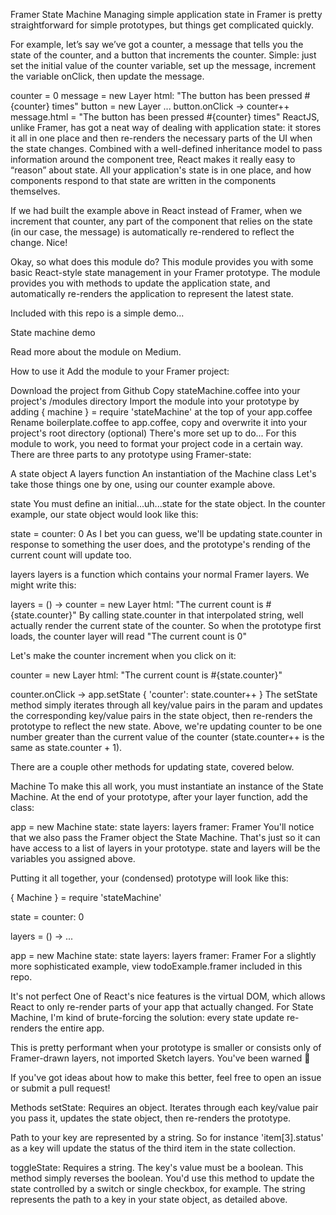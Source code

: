 Framer State Machine
Managing simple application state in Framer is pretty straightforward for simple prototypes, but things get complicated quickly.

For example, let’s say we’ve got a counter, a message that tells you the state of the counter, and a button that increments the counter. Simple: just set the initial value of the counter variable, set up the message, increment the variable onClick, then update the message.

counter = 0
message = new Layer
  html: "The button has been pressed #{counter} times"
button = new Layer
  ...
button.onClick ->
  counter++
  message.html = "The button has been pressed #{counter} times"
ReactJS, unlike Framer, has got a neat way of dealing with application state: it stores it all in one place and then re-renders the necessary parts of the UI when the state changes. Combined with a well-defined inheritance model to pass information around the component tree, React makes it really easy to “reason” about state. All your application's state is in one place, and how components respond to that state are written in the components themselves.

If we had built the example above in React instead of Framer, when we increment that counter, any part of the component that relies on the state (in our case, the message) is automatically re-rendered to reflect the change. Nice!

Okay, so what does this module do?
This module provides you with some basic React-style state management in your Framer prototype. The module provides you with methods to update the application state, and automatically re-renders the application to represent the latest state.

Included with this repo is a simple demo...

State machine demo

Read more about the module on Medium.

How to use it
Add the module to your Framer project:

Download the project from Github
Copy stateMachine.coffee into your project's /modules directory
Import the module into your prototype by adding { machine } = require 'stateMachine' at the top of your app.coffee
Rename boilerplate.coffee to app.coffee, copy and overwrite it into your project's root directory (optional)
There's more set up to do...
For this module to work, you need to format your project code in a certain way. There are three parts to any prototype using Framer-state:

A state object
A layers function
An instantiation of the Machine class
Let's take those things one by one, using our counter example above.

state
You must define an initial...uh...state for the state object. In the counter example, our state object would look like this:

state =
  counter: 0
As I bet you can guess, we'll be updating state.counter in response to something the user does, and the prototype's rending of the current count will update too.

layers
layers is a function which contains your normal Framer layers. We might write this:

layers = () ->
  counter = new Layer
    html: "The current count is #{state.counter}"
By calling state.counter in that interpolated string, well actually render the current state of the counter. So when the prototype first loads, the counter layer will read "The current count is 0"

Let's make the counter increment when you click on it:

  counter = new Layer
    html: "The current count is #{state.counter}"

  counter.onClick ->
    app.setState { 'counter': state.counter++ }
The setState method simply iterates through all key/value pairs in the param and updates the corresponding key/value pairs in the state object, then re-renders the prototype to reflect the new state. Above, we're updating counter to be one number greater than the current value of the counter (state.counter++ is the same as state.counter + 1).

There are a couple other methods for updating state, covered below.

Machine
To make this all work, you must instantiate an instance of the State Machine. At the end of your prototype, after your layer function, add the class:

app = new Machine
  state: state
  layers: layers
  framer: Framer
You'll notice that we also pass the Framer object the State Machine. That's just so it can have access to a list of layers in your prototype. state and layers will be the variables you assigned above.

Putting it all together, your (condensed) prototype will look like this:

{ Machine } = require 'stateMachine'

state =
  counter: 0

layers = () ->
  ...

app = new Machine
  state: state
  layers: layers
  framer: Framer
For a slightly more sophisticated example, view todoExample.framer included in this repo.

It's not perfect
One of React's nice features is the virtual DOM, which allows React to only re-render parts of your app that actually changed. For State Machine, I'm kind of brute-forcing the solution: every state update re-renders the entire app.

This is pretty performant when your prototype is smaller or consists only of Framer-drawn layers, not imported Sketch layers. You've been warned 🤷

If you've got ideas about how to make this better, feel free to open an issue or submit a pull request!

Methods
setState: Requires an object. Iterates through each key/value pair you pass it, updates the state object, then re-renders the prototype.

Path to your key are represented by a string. So for instance 'item[3].status' as a key will update the status of the third item in the state collection.

toggleState: Requires a string. The key's value must be a boolean. This method simply reverses the boolean. You'd use this method to update the state controlled by a switch or single checkbox, for example. The string represents the path to a key in your state object, as detailed above.
